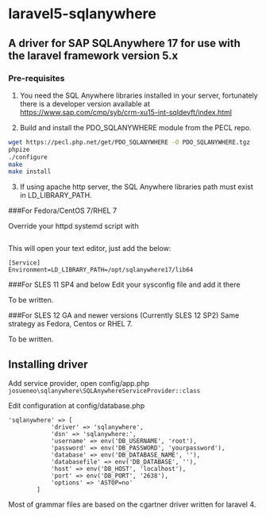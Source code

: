 # laravel5-sqlanywhere

## A driver for SAP SQLAnywhere 17 for use with the laravel framework version 5.x

### Pre-requisites

1. You need the SQL Anywhere libraries installed in your server, fortunately there is a developer version available at https://www.sap.com/cmp/syb/crm-xu15-int-sqldevft/index.html


2. Build and install the PDO_SQLANYWHERE module from the PECL repo.

```bash
wget https://pecl.php.net/get/PDO_SQLANYWHERE -O PDO_SQLANYWHERE.tgz
phpize
./configure
make
make install
```

3. If using apache http server, the SQL Anywhere libraries path must exist in LD_LIBRARY_PATH.

###For Fedora/CentOS 7/RHEL 7

Override your httpd systemd script with

```systemctl edit httpd
```

This will open your text editor, just add the below:
```
[Service]
Environment=LD_LIBRARY_PATH=/opt/sqlanywhere17/lib64
```

###For SLES 11 SP4 and below
Edit your sysconfig file and add it there

To be written.

###For SLES 12 GA and newer versions (Currently SLES 12 SP2)
Same strategy as Fedora, Centos or RHEL 7.

To be written.


## Installing driver

Add service provider, open config/app.php
```josueneo\sqlanywhere\SQLAnywhereServiceProvider::class```

Edit configuration at config/database.php
```
'sqlanywhere' => [
            'driver' => 'sqlanywhere',
            'dsn' => 'sqlanywhere:',
            'username' => env('DB_USERNAME', 'root'),
            'password' => env('DB_PASSWORD', 'yourpassword'),
            'database' => env('DB_DATABASE_NAME', ''),
            'databasefile' => env('DB_DATABASE', ''),
            'host' => env('DB_HOST', 'localhost'),
            'port' => env('DB_PORT', '2638'),
            'options' => 'ASTOP=no'
        ]
```


Most of grammar files are based on the cgartner driver written for laravel 4.

